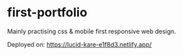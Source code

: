 ﻿# first-portfolio
 
 Mainly practising css & mobile first responsive web design. 
 
 Deployed on: https://lucid-kare-e1f8d3.netlify.app/
